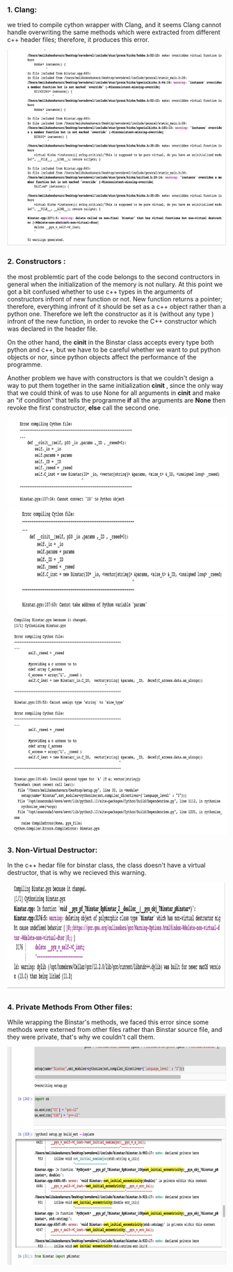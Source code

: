 ### 1. Clang:

we tried to compile cython wrapper with Clang, and it seems Clang cannot handle overwriting the same methods which were extracted from different c++ header files; therefore, it produces this error. 

<img src="Clang.png" width="900" height="450">



### 2. Constructors :

the most problemtic part of the code belongs to the second contructors in general when the initialization of the memory is not nullary. At this point we got a bit confused whether to use c++ types in the arguments of constructors infront of new function or not. New function returns a pointer; therefore, everything infront of it should be set as a c++ object rather than a python one. Therefore we left the constructor as it is (without any type ) infront of the new function, in order to revoke the C++ constructor which was declared in the header file.

On the other hand, the __cinit__ in the Binstar class accepts every type both python and c++, but we have to be careful whether we want to put python objects or nor, since python objects affect the performance of the programme.


Another problem we have with constructors is that we couldn't design a way to put them together in the same initialization __cinit__ , since the only way that we could think of was to use None for all arguments in __cinit__ and make an "if condition" that tells the programme **if** all the arguments are **None** then revoke the first constructor, **else** call the second one.



<img src="con.png" width="1000" height="200">
<img src="con2.png" width="1000" height="250">
<img src="con3.png" width="1000" height="500">


### 3. Non-Virtual Destructor: 

In the c++ hedar file for binstar class, the class doesn't have a virtual destructor, that is why we recieved this warning. 

<img src="nonvirtual.png" width="1000" height="250">



### 4. Private Methods From Other files:

While wrapping the Binstar's methods, we faced this error since some methods were externed from other files rather than Binstar source file, and they were private, that's why we couldn't call them.


<img src="private.png" width="1000" height="500">

